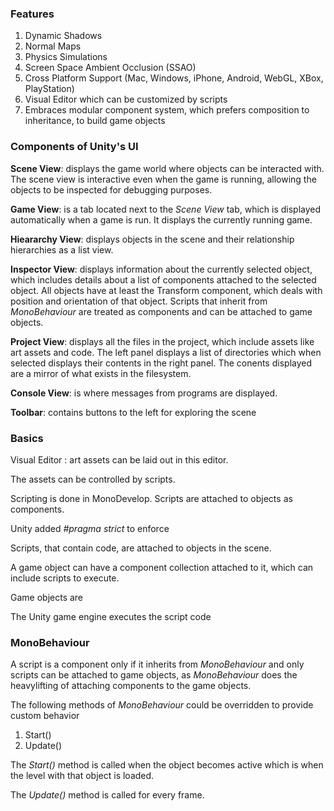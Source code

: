 ### Features

1. Dynamic Shadows
2. Normal Maps
3. Physics Simulations
4. Screen Space Ambient Occlusion (SSAO)
5. Cross Platform Support (Mac, Windows, iPhone, Android, WebGL, XBox, PlayStation)
6. Visual Editor which can be customized by scripts
7. Embraces modular component system, which prefers composition to inheritance, to build game objects


### Components of Unity's UI

**Scene View**: displays the game world where objects can be interacted with. The scene view is interactive even when the game is running, allowing the objects to be inspected for debugging purposes.

**Game View**: is a tab located next to the *Scene View* tab, which is displayed automatically when a game is run. It displays the currently running game.

**Hieararchy View**: displays objects in the scene and their relationship hierarchies as a list view.

**Inspector View**: displays information about the currently selected object, which includes details about a list of components attached to the selected object. 
All objects have at least the Transform component, which deals with position and orientation of that object. 
Scripts that inherit from *MonoBehaviour* are treated as components and can be attached to game objects.

**Project View**: displays all the files in the project, which include assets like art assets and code. 
The left panel displays a list of directories which when selected displays their contents in the right panel.
The conents displayed are a mirror of what exists in the filesystem. 

**Console View**: is where messages from programs are displayed.

**Toolbar**: contains buttons to the left for exploring the scene

### Basics


Visual Editor : art assets can be laid out in this editor. 

The assets can be controlled by scripts. 

Scripting is done in MonoDevelop. Scripts are attached to objects as components.

Unity added *#pragma strict* to enforce 

Scripts, that contain code, are attached to objects in the scene.

A game object can have a component collection attached to it, which can include scripts to execute. 

Game objects are 

The Unity game engine executes the script code 

### MonoBehaviour

A script is a component only if it inherits from *MonoBehaviour* and only scripts can be attached to game objects, as *MonoBehaviour* does the heavylifting of attaching components to 
the game objects.

The following methods of *MonoBehaviour* could be overridden to provide custom behavior

1. Start()
2. Update()

The *Start()* method is called when the object becomes active which is when the level with that object is loaded.

The *Update()* method is called for every frame.
